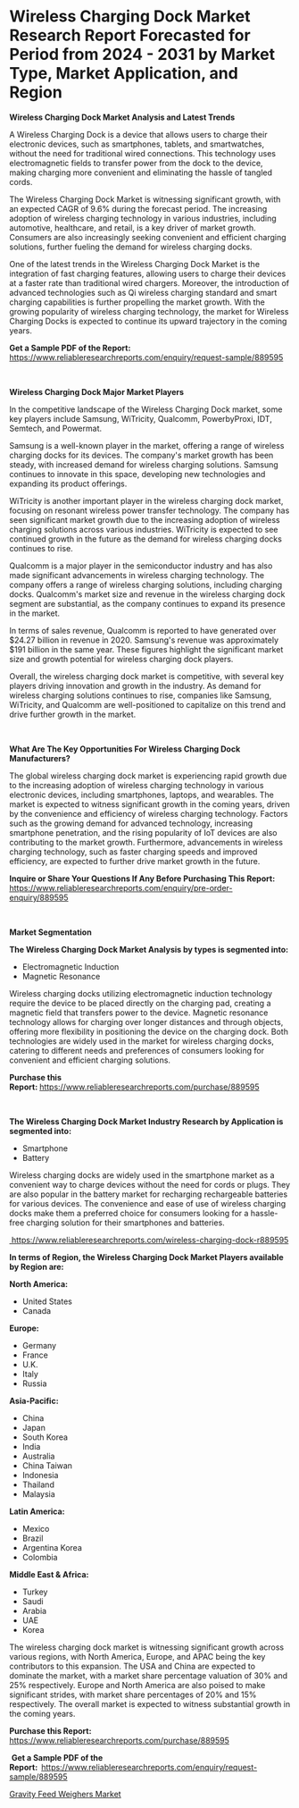 <p><h1>Wireless Charging Dock Market Research Report Forecasted for Period from 2024 -  2031 by Market Type, Market Application, and Region</h1></p><p><strong>Wireless Charging Dock Market Analysis and Latest Trends</strong></p>
<p><p>A Wireless Charging Dock is a device that allows users to charge their electronic devices, such as smartphones, tablets, and smartwatches, without the need for traditional wired connections. This technology uses electromagnetic fields to transfer power from the dock to the device, making charging more convenient and eliminating the hassle of tangled cords.</p><p>The Wireless Charging Dock Market is witnessing significant growth, with an expected CAGR of 9.6% during the forecast period. The increasing adoption of wireless charging technology in various industries, including automotive, healthcare, and retail, is a key driver of market growth. Consumers are also increasingly seeking convenient and efficient charging solutions, further fueling the demand for wireless charging docks.</p><p>One of the latest trends in the Wireless Charging Dock Market is the integration of fast charging features, allowing users to charge their devices at a faster rate than traditional wired chargers. Moreover, the introduction of advanced technologies such as Qi wireless charging standard and smart charging capabilities is further propelling the market growth. With the growing popularity of wireless charging technology, the market for Wireless Charging Docks is expected to continue its upward trajectory in the coming years.</p></p>
<p><strong>Get a Sample PDF of the Report:&nbsp;</strong> <a href="https://www.reliableresearchreports.com/enquiry/request-sample/889595">https://www.reliableresearchreports.com/enquiry/request-sample/889595</a></p>
<p>&nbsp;</p>
<p><strong>Wireless Charging Dock Major Market Players</strong></p>
<p><p>In the competitive landscape of the Wireless Charging Dock market, some key players include Samsung, WiTricity, Qualcomm, PowerbyProxi, IDT, Semtech, and Powermat. </p><p>Samsung is a well-known player in the market, offering a range of wireless charging docks for its devices. The company's market growth has been steady, with increased demand for wireless charging solutions. Samsung continues to innovate in this space, developing new technologies and expanding its product offerings. </p><p>WiTricity is another important player in the wireless charging dock market, focusing on resonant wireless power transfer technology. The company has seen significant market growth due to the increasing adoption of wireless charging solutions across various industries. WiTricity is expected to see continued growth in the future as the demand for wireless charging docks continues to rise. </p><p>Qualcomm is a major player in the semiconductor industry and has also made significant advancements in wireless charging technology. The company offers a range of wireless charging solutions, including charging docks. Qualcomm's market size and revenue in the wireless charging dock segment are substantial, as the company continues to expand its presence in the market. </p><p>In terms of sales revenue, Qualcomm is reported to have generated over $24.27 billion in revenue in 2020. Samsung's revenue was approximately $191 billion in the same year. These figures highlight the significant market size and growth potential for wireless charging dock players. </p><p>Overall, the wireless charging dock market is competitive, with several key players driving innovation and growth in the industry. As demand for wireless charging solutions continues to rise, companies like Samsung, WiTricity, and Qualcomm are well-positioned to capitalize on this trend and drive further growth in the market.</p></p>
<p>&nbsp;</p>
<p><strong>What Are The Key Opportunities For Wireless Charging Dock Manufacturers?</strong></p>
<p><p>The global wireless charging dock market is experiencing rapid growth due to the increasing adoption of wireless charging technology in various electronic devices, including smartphones, laptops, and wearables. The market is expected to witness significant growth in the coming years, driven by the convenience and efficiency of wireless charging technology. Factors such as the growing demand for advanced technology, increasing smartphone penetration, and the rising popularity of IoT devices are also contributing to the market growth. Furthermore, advancements in wireless charging technology, such as faster charging speeds and improved efficiency, are expected to further drive market growth in the future.</p></p>
<p><strong>Inquire or Share Your Questions If Any Before Purchasing This Report:</strong> <a href="https://www.reliableresearchreports.com/enquiry/pre-order-enquiry/889595">https://www.reliableresearchreports.com/enquiry/pre-order-enquiry/889595</a></p>
<p>&nbsp;</p>
<p><strong>Market Segmentation</strong></p>
<p><strong>The Wireless Charging Dock Market Analysis by types is segmented into:</strong></p>
<p><ul><li>Electromagnetic Induction</li><li>Magnetic Resonance</li></ul></p>
<p><p>Wireless charging docks utilizing electromagnetic induction technology require the device to be placed directly on the charging pad, creating a magnetic field that transfers power to the device. Magnetic resonance technology allows for charging over longer distances and through objects, offering more flexibility in positioning the device on the charging dock. Both technologies are widely used in the market for wireless charging docks, catering to different needs and preferences of consumers looking for convenient and efficient charging solutions.</p></p>
<p><strong>Purchase this Report:&nbsp;</strong><a href="https://www.reliableresearchreports.com/purchase/889595">https://www.reliableresearchreports.com/purchase/889595</a></p>
<p>&nbsp;</p>
<p><strong>The Wireless Charging Dock Market Industry Research by Application is segmented into:</strong></p>
<p><ul><li>Smartphone</li><li>Battery</li></ul></p>
<p><p>Wireless charging docks are widely used in the smartphone market as a convenient way to charge devices without the need for cords or plugs. They are also popular in the battery market for recharging rechargeable batteries for various devices. The convenience and ease of use of wireless charging docks make them a preferred choice for consumers looking for a hassle-free charging solution for their smartphones and batteries.</p></p>
<p><a href="https://www.reliableresearchreports.com/wireless-charging-dock-r889595">&nbsp;https://www.reliableresearchreports.com/wireless-charging-dock-r889595</a></p>
<p><strong>In terms of Region, the Wireless Charging Dock Market Players available by Region are:</strong></p>
<p>
    <p> <strong> North America: </strong>
        <ul>
            <li>United States</li>
            <li>Canada</li>
        </ul>
        </p> 
    <p> <strong> Europe: </strong>
        <ul>
            <li>Germany</li>
            <li>France</li>
            <li>U.K.</li>
            <li>Italy</li>
            <li>Russia</li>
        </ul>
        </p> 
    <p> <strong> Asia-Pacific: </strong>
        <ul>
            <li>China</li>
            <li>Japan</li>
            <li>South Korea</li>
            <li>India</li>
            <li>Australia</li>
            <li>China Taiwan</li>
            <li>Indonesia</li>
            <li>Thailand</li>
            <li>Malaysia</li>
        </ul>
        </p> 
    <p> <strong> Latin America: </strong>
        <ul>
            <li>Mexico</li>
            <li>Brazil</li>
            <li>Argentina Korea</li>
            <li>Colombia</li>
        </ul>
        </p> 
    <p> <strong> Middle East & Africa: </strong>
        <ul>
            <li>Turkey</li>
            <li>Saudi</li>
            <li>Arabia</li>
            <li>UAE</li>
            <li>Korea</li>
        </ul>
    </p>
    </p>
<p><p>The wireless charging dock market is witnessing significant growth across various regions, with North America, Europe, and APAC being the key contributors to this expansion. The USA and China are expected to dominate the market, with a market share percentage valuation of 30% and 25% respectively. Europe and North America are also poised to make significant strides, with market share percentages of 20% and 15% respectively. The overall market is expected to witness substantial growth in the coming years.</p></p>
<p><strong>Purchase this Report: </strong><a href="https://www.reliableresearchreports.com/purchase/889595">https://www.reliableresearchreports.com/purchase/889595</a></p>
<p>&nbsp;<strong>Get a Sample PDF of the Report:&nbsp;&nbsp;</strong><a href="https://www.reliableresearchreports.com/enquiry/request-sample/889595">https://www.reliableresearchreports.com/enquiry/request-sample/889595</a></p>
<p><strong></strong></p>
<p><p><a href="https://view.publitas.com/reportprime-1/deep-dive-into-the-gravity-feed-weighers-market-itstrends-market-segmentation-and-competitive-analysis/">Gravity Feed Weighers Market</a></p></p>